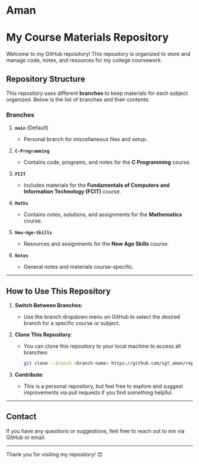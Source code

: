 # Aman
# My Course Materials Repository

Welcome to my GitHub repository! This repository is organized to store and manage code, notes, and resources for my college coursework.

## Repository Structure

This repository uses different **branches** to keep materials for each subject organized. Below is the list of branches and their contents:

### **Branches**

1. **`main`** (Default)
   - Personal branch for miscellaneous files and setup.

2. **`C-Programming`**
   - Contains code, programs, and notes for the **C Programming** course.

3. **`FCIT`**
   - Includes materials for the **Fundamentals of Computers and Information Technology (FCIT)** course.

4. **`Maths`**
   - Contains notes, solutions, and assignments for the **Mathematics** course.

5. **`New-Age-Skills`**
   - Resources and assignments for the **New Age Skills** course.

6. **`Notes`**
   - General notes and materials course-specific.

---

## How to Use This Repository

1. **Switch Between Branches**:
   - Use the branch dropdown menu on GitHub to select the desired branch for a specific course or subject.

2. **Clone This Repository**:
   - You can clone this repository to your local machine to access all branches:
     ```bash
     git clone --branch <branch-name> https://github.com/sgt_aman/repository-name.git
     ```

3. **Contribute**:
   - This is a personal repository, but feel free to explore and suggest improvements via pull requests if you find something helpful.

---

## Contact

If you have any questions or suggestions, feel free to reach out to me via GitHub or email.

---

Thank you for visiting my repository! 😊
